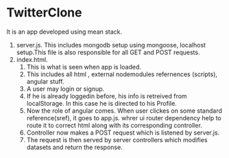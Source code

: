 # TwitterClone
It is an app developed using mean stack.

1. server.js. This includes mongodb setup using mongoose, localhost setup.This file is also responsible for all GET and POST requests.
2. index.html.
    1. This is what is seen when app is loaded.
    2. This includes all html , external nodemodules refernences (scripts), angular stuff.
    3. A user may login or signup.
    4. If he is already loggedin before, his info is retreived from localStorage. In this case he is directed to his Profile.
    5. Now the role of angular comes. When user clickes on some standard reference(sref), it goes to app.js. whrer ui router dependency help to route it to correct html along with its corresponding controller.
    6. Controller now makes a POST request which is listened by server.js.
    7. The request is then served by server controllers which modifies datasets and return the response.
